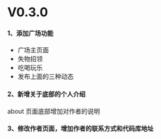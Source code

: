 # V0.3.0

#### 1、添加广场功能

- 广场主页面
- 失物招领
- 吃喝玩乐
- 发布上面的三种动态

#### 2、新增关于底部的个人介绍

about 页面底部增加对作者的说明

#### 3、修改作者页面，增加作者的联系方式和代码库地址






  

